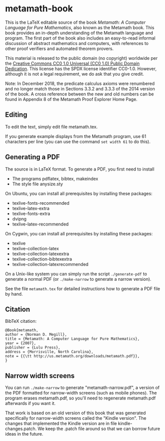 # metamath-book

This is the LaTeX editable source of the book
_Metamath: A Computer Language for Pure Mathematics_,
also known as the Metamath book.
This book provides an in-depth understanding of the Metamath language and
program. The first part of the book also includes an easy-to-read informal
discussion of abstract mathematics and computers, with references to
other proof verifiers and automated theorem provers.

This material is released to the public domain (no copyright) worldwide per the
[Creative Commons CC0 1.0 Universal (CC0 1.0) Public Domain Dedication](https://creativecommons.org/publicdomain/zero/1.0/).
This license has the SPDX license identifier CC0-1.0.
However, although it is not a legal requirement, we do ask that you
give credit.

Note: In December 2018, the predicate calculus axioms were renumbered and
no longer match those in Sections 3.3.2 and 3.3.3 of the 2014 version
of the book. A cross reference between the new and old numbers can be
found in Appendix 8 of the Metamath Proof Explorer Home Page.

## Editing

To edit the text, simply edit file metamath.tex.

If you generate example displays from the Metamath program,
use 61 characters per line
(you can use the command `set width 61` to do this).

## Generating a PDF

The source is in LaTeX format.
To generate a PDF, you first need to install

- The programs pdflatex, bibtex, makeindex
- The style file anysize.sty

On Ubuntu, you can install all prerequisites by installing these packages:

- texlive-fonts-recommended
- texlive-latex-extra
- texlive-fonts-extra
- dvipng
- texlive-latex-recommended

On Cygwin, you can install all prerequisites by installing these packages:

- texlive
- texlive-collection-latex
- texlive-collection-latexextra
- texlive-collection-bibtexextra
- texlive-collection-latexrecommended

On a Unix-like system you can simply run the script `./generate-pdf`
to generate a normal PDF
(or `./make-narrow` to generate a narrow version).

See the file `metamath.tex` for detailed instructions
how to generate a PDF file by hand.

## Citation

BibTeX citation:

~~~~
@Book{metamath,
author = {Norman D. Megill},
title = {Metamath: A Computer Language for Pure Mathematics},
year = {2007},
publisher = {Lulu Press},
address = {Morrisville, North Carolina},
note = {{\tt http://us.metamath.org/downloads/metamath.pdf}},
}
~~~~

## Narrow width screens

You can run `./make-narrow` to generate "metamath-narrow.pdf",
a version of the PDF formatted for
narrow-width screens (such as mobile phones).
The program erases metamath.pdf, so you'll need to regenerate metamath.pdf
afterwards if you want it.

That work is based on
an old version of this book that was generated specifically for
narrow-width screens called the "Kindle version".
The changes that implemented the Kindle version are in
file kindle-changes.patch.  We keep the .patch file around so that
we can borrow future ideas in the future.
